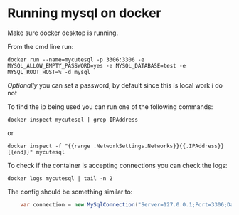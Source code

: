 # Running mysql on docker

Make sure docker desktop is running.

From the cmd line run:

`docker run --name=mycutesql -p 3306:3306 -e MYSQL_ALLOW_EMPTY_PASSWORD=yes -e MYSQL_DATABASE=test -e MYSQL_ROOT_HOST=% -d mysql`

_Optionally_ you can set a password, by default since this is local work i do not

To find the ip being used you can run one of the following commands:

`docker inspect mycutesql | grep IPAddress`

or

`docker inspect -f "{{range .NetworkSettings.Networks}}{{.IPAddress}}{{end}}" mycutesql`

To check if the container is accepting connections you can check the logs:

`docker logs mycutesql | tail -n 2`

The config should be something similar to:

```csharp
    var connection = new MySqlConnection("Server=127.0.0.1;Port=3306;Database=test;User Id=root;");
```
